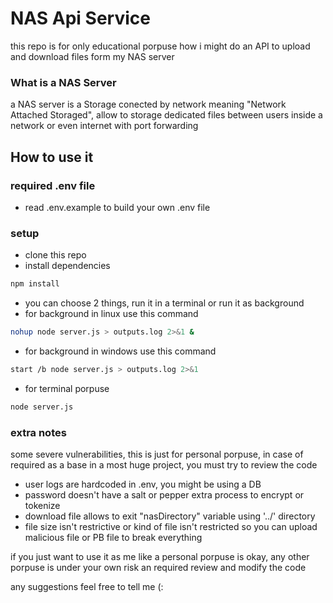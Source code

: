 # NAS Api Service
this repo is for only educational porpuse how i might do an API
to upload and download files form my NAS server

### What is a NAS Server
a NAS server is a Storage conected by network meaning "Network Attached Storaged", allow to storage dedicated files between users inside a network or even internet with port forwarding

## How to use it

### required .env file
- read .env.example to build your own .env file
### setup
- clone this repo
- install dependencies
```bash
npm install
```
- you can choose 2 things, run it in a terminal or run it as background
- for background in linux use this command
```bash
nohup node server.js > outputs.log 2>&1 &
```
- for background in windows use this command
```bash
start /b node server.js > outputs.log 2>&1
```
- for terminal porpuse
```bash
node server.js
```
### extra notes
some severe vulnerabilities, this is just for personal porpuse, in case of required as a base in a most huge project, you must try to review the code
- user logs are hardcoded in .env, you might be using a DB
- password doesn't have a salt or pepper extra process to encrypt or tokenize
- download file allows to exit "nasDirectory" variable using '../' directory
- file size isn't restrictive or kind of file isn't restricted so you can upload
malicious file or PB file to break everything

if you just want to use it as me like a personal porpuse is okay, any other porpuse is under your own risk an required review and modify the code

any suggestions feel free to tell me (: